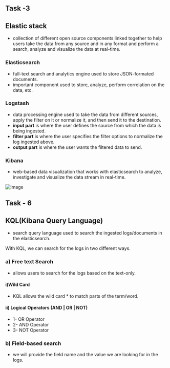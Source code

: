 ## Task -3
## Elastic stack
- collection of different open source components linked together to help users take the data from any source and in any format and perform a search, analyze and visualize the data at real-time.

### Elasticsearch 
- full-text search and analytics engine used to store JSON-formated documents. 
- important component used to store, analyze, perform correlation on the data, etc.

### Logstash
- data processing engine used to take the data from different sources, apply the filter on it or normalize it, and then send it to the destination.
- **input part** is where the user defines the source from which the data is being ingested. 
- **filter part** is where the user specifies the filter options to normalize the log ingested above.
- **output part** is where the user wants the filtered data to send.

### Kibana
- web-based data visualization that works with elasticsearch to analyze, investigate and visualize the data stream in real-time.

![image](https://github.com/Akhilkj123/Cyber-Security/assets/65653010/8f990adc-170a-4a5d-8a37-8dfe29d681b3)

## Task - 6
## KQL(Kibana Query Language)
- search query language used to search the ingested logs/documents in the elasticsearch.


With KQL, we can search for the logs in two different ways.

### a) Free text Search
- allows users to search for the logs based on the text-only.

####  i)Wild Card
- KQL allows the wild card * to match parts of the term/word.

#### ii) Logical Operators (AND | OR | NOT)
 - 1- OR Operator
- 2- AND Operator
- 3- NOT Operator

### b) Field-based search

- we will provide the field name and the value we are looking for in the logs. 




